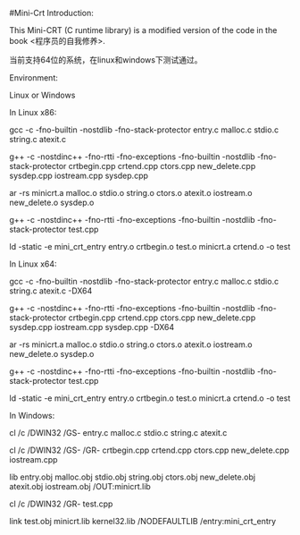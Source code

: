 #Mini-Crt
Introduction:

This Mini-CRT (C runtime library) is a modified version of the code in the book <程序员的自我修养>.

当前支持64位的系统，在linux和windows下测试通过。

Environment:

Linux or Windows

In Linux x86:

gcc -c -fno-builtin -nostdlib -fno-stack-protector entry.c malloc.c stdio.c string.c atexit.c

g++ -c -nostdinc++ -fno-rtti -fno-exceptions -fno-builtin -nostdlib -fno-stack-protector crtbegin.cpp crtend.cpp ctors.cpp new_delete.cpp  sysdep.cpp  iostream.cpp sysdep.cpp

ar -rs minicrt.a  malloc.o stdio.o string.o ctors.o atexit.o iostream.o new_delete.o sysdep.o

g++ -c -nostdinc++ -fno-rtti -fno-exceptions -fno-builtin -nostdlib -fno-stack-protector test.cpp

ld -static -e mini_crt_entry entry.o crtbegin.o test.o minicrt.a crtend.o -o test

In Linux x64:

gcc -c -fno-builtin -nostdlib -fno-stack-protector entry.c malloc.c stdio.c string.c atexit.c -DX64

g++ -c -nostdinc++ -fno-rtti -fno-exceptions -fno-builtin -nostdlib -fno-stack-protector crtbegin.cpp crtend.cpp ctors.cpp new_delete.cpp  sysdep.cpp  iostream.cpp sysdep.cpp -DX64

ar -rs minicrt.a  malloc.o stdio.o string.o ctors.o atexit.o iostream.o new_delete.o sysdep.o

g++ -c -nostdinc++ -fno-rtti -fno-exceptions -fno-builtin -nostdlib -fno-stack-protector test.cpp

ld -static -e mini_crt_entry entry.o crtbegin.o test.o minicrt.a crtend.o -o test

In Windows:

cl /c /DWIN32 /GS- entry.c malloc.c stdio.c string.c atexit.c

cl /c /DWIN32 /GS- /GR- crtbegin.cpp crtend.cpp ctors.cpp new_delete.cpp iostream.cpp

lib entry.obj malloc.obj stdio.obj string.obj ctors.obj new_delete.obj atexit.obj iostream.obj /OUT:minicrt.lib

cl /c /DWIN32 /GR- test.cpp

link test.obj minicrt.lib kernel32.lib /NODEFAULTLIB /entry:mini_crt_entry
